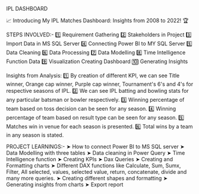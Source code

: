 IPL DASHBOARD

📈 Introducing My IPL Matches Dashboard: Insights from 2008 to 2022! 🏆

STEPS INVOLVED:- 
1️⃣ Requirement Gathering
2️⃣ Stakeholders in Project
3️⃣ Import Data in MS SQL Server 
4️⃣ Connecting Power BI to MY SQL Server
5️⃣ Data Cleaning
6️⃣ Data Processing
7️⃣ Data Modelling
8️⃣ Time Intelligence Function Data 
9️⃣ Visualization Creating Dashboard
🔟 Generating Insights
 
Insights from Analysis:
1️⃣ By creation of different KPI, we can see Title winner, Orange cap winner, Purple cap winner, Tournament's 6's and 4's for respective seasons of IPL.
2️⃣ We can see IPL batting and bowling stats for any particular batsman or bowler respectively.
3️⃣ Winning percentage of team based on toss decision can be seen for any season.
4️⃣ Winning percentage of team based on result type can be seen for any season.
5️⃣ Matches win in venue for each season is presented.
6️⃣ Total wins by a team in any season is stated.


PROJECT LEARNINGS:- 
➤ How to connect Power BI to MS SQL server 
➤ Data Modelling with three tables
➤ Data cleaning in Power Query
➤ Time Intelligence function
➤ Creating KPIs
➤ Dax Queries
➤ Creating and Formatting charts
➤ Different DAX functions like Calculate, Sum, Sumx, Filter, All selected, values, selected value, return, concatenate, divide and many more queries.
➤ Creating different shapes and formatting
➤ Generating insights from charts
➤ Export report


